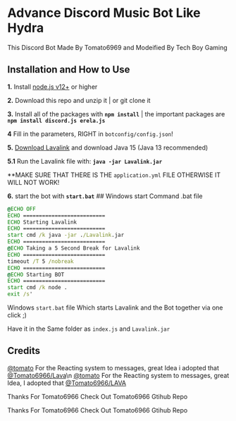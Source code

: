 
# Advance Discord Music Bot Like Hydra

This Discord Bot Made By Tomato6969 and Modeified By Tech Boy Gaming




## Installation and How to Use

 **1.** Install [node.js v12+](https://nodejs.org/api/cli.html#cli_unhandled_rejections_mode) or higher

 **2.** Download this repo and unzip it    |    or git clone it

 **3.** Install all of the packages with **`npm install`**     |  the important packages are   **`npm install discord.js erela.js`**

 **4** Fill in the parameters, RIGHT in `botconfig/config.json`!

 **5.** [Download Lavalink](https://cdn.discordapp.com/attachments/798196676405755905/827174915714711572/Lavalink.jar) and download Java 15 (Java 13 recommended)

 **5.1** Run the Lavalink file with: **`java -jar Lavalink.jar`**

 **MAKE SURE THAT THERE IS THE `application.yml` FILE OTHERWISE IT WILL NOT WORK!

 **6.** start the bot with **`start.bat`**
    ## Windows start Command .bat file
```bat
@ECHO OFF
ECHO ==========================
ECHO Starting Lavalink
ECHO ==========================
start cmd /k java -jar ./Lavalink.jar
ECHO ==========================
@ECHO Taking a 5 Second Break for Lavalink
ECHO ==========================
timeout /T 5 /nobreak
ECHO ==========================
@ECHO Starting BOT
ECHO ==========================
start cmd /k node .
exit /s'
```
Windows `start.bat` file
Which starts Lavalink and the Bot together via one click ;)

Have it in the Same folder as `index.js` and `Lavalink.jar`



## Credits

[@tomato](https://github.com/Tomato6966/) For the Reacting system to messages, great Idea i adopted that [@Tomato6966/Lava](https://github.com/Tomato6966/discord-js-lavalink-Music-Bot-erela-js)\n
[@tomato](https://github.com/Tomato6966/) For the Reacting system to messages, great Idea, I adopted that [@Tomato6966/LAVA](https://github.com/Tomato6966/discord-js-lavalink-Music-Bot-erela-js)

Thanks For Tomato6966
Check Out Tomato6966 Gtihub Repo


Thanks For Tomato6966
Check Out Tomato6966 Gtihub Repo
